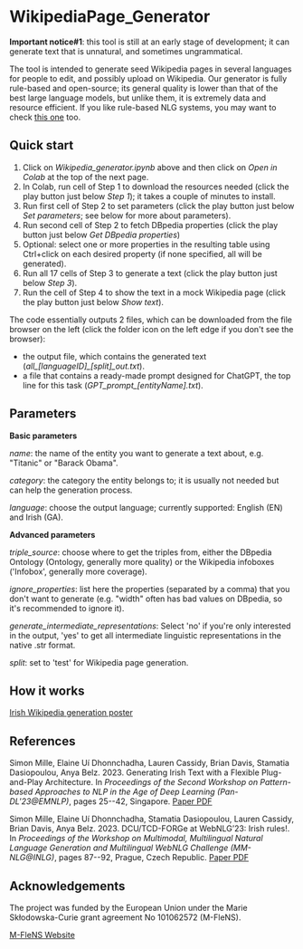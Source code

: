 # WikipediaPage_Generator

**Important notice#1**: this tool is still at an early stage of development; it can generate text that is unnatural, and sometimes ungrammatical. 

The tool is intended to generate seed Wikipedia pages in several languages for people to edit, and possibly upload on Wikipedia. Our generator is fully rule-based and open-source; its general quality is lower than that of the best large language models, but unlike them, it is extremely data and resource efficient. If you like rule-based NLG systems, you may want to check [this one](https://arxiv.org/ftp/arxiv/papers/2311/2311.14808.pdf) too.

## Quick start

1. Click on *Wikipedia_generator.ipynb* above and then click on *Open in Colab* at the top of the next page.
2. In Colab, run cell of Step 1 to download the resources needed (click the play button just below *Step 1*); it takes a couple of minutes to install.
3. Run first cell of Step 2 to set parameters (click the play button just below *Set parameters*; see below for more about parameters).
4. Run second cell of Step 2 to fetch DBpedia properties (click the play button just below *Get DBpedia properties*)
5. Optional: select one or more properties in the resulting table using Ctrl+click on each desired property (if none specified, all will be generated).
6. Run all 17 cells of Step 3 to generate a text (click the play button just below *Step 3*).
7. Run the cell of Step 4 to show the text in a mock Wikipedia page (click the play button just below *Show text*).

The code essentially outputs 2 files, which can be downloaded from the file browser on the left (click the folder icon on the left edge if you don't see the browser):
- the output file, which contains the generated text (*all_[languageID]_[split]_out.txt*).
- a file that contains a ready-made prompt designed for ChatGPT, the top line for this task (*GPT_prompt_[entityName].txt*).

## Parameters

**Basic parameters**

*name*: the name of the entity you want to generate a text about, e.g. "Titanic" or "Barack Obama".

*category*: the category the entity belongs to; it is usually not needed but can help the generation process.

*language*: choose the output language; currently supported: English (EN) and Irish (GA).

**Advanced parameters**

*triple_source*: choose where to get the triples from, either the DBpedia Ontology (Ontology, generally more quality) or the Wikipedia infoboxes ('Infobox', generally more coverage). 

*ignore_properties*: list here the properties (separated by a comma) that you don't want to generate (e.g. "width" often has bad values on DBpedia, so it's recommended to ignore it).

*generate_intermediate_representations*: Select 'no' if you're only interested in the output, 'yes' to get all intermediate linguistic representations in the native .str format.

*split*: set to 'test' for Wikipedia page generation.

## How it works

[Irish Wikipedia generation poster](documents/2023_START-ER-poster.pdf)

## References

Simon Mille, Elaine Uí Dhonnchadha, Lauren Cassidy, Brian Davis, Stamatia Dasiopoulou, Anya Belz. 2023. Generating Irish Text with a Flexible Plug-and-Play Architecture. In *Proceedings of the Second Workshop on Pattern-based Approaches to NLP in the Age of Deep Learning (Pan-DL'23@EMNLP)*, pages 25--42, Singapore. [Paper PDF](https://aclanthology.org/2023.pandl-1.4)

Simon Mille, Elaine Uí Dhonnchadha, Stamatia Dasiopoulou, Lauren Cassidy, Brian Davis, Anya Belz. 2023. DCU/TCD-FORGe at WebNLG’23: Irish rules!. In *Proceedings of the Workshop on Multimodal, Multilingual Natural Language Generation and Multilingual WebNLG Challenge (MM-NLG@INLG)*, pages 87--92, Prague, Czech Republic. [Paper PDF](https://aclanthology.org/2023.mmnlg-1.10)

## Acknowledgements
The project was funded by the European Union under the Marie Skłodowska-Curie grant agreement No 101062572 (M-FleNS).

[M-FleNS Website](https://sites.google.com/adaptcentre.ie/m-flens/home/resources)
